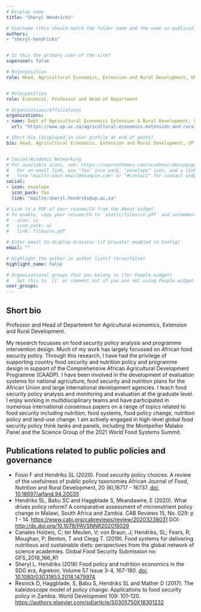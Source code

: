 ```yaml
---
# Display name
title: "Sheryl Hendricks"

# Username (this should match the folder name and the name on publications)
authors:
- "sheryl-hendricks"


# Is this the primary user of the site?
superuser: false

# Role/position
role: Head, Agricultural Economics, Extension and Rural Development, UP, South Africa


# Role/position
role: Economist, Professor and Head of Department

# Organizations/Affiliations
organizations:
- name: Dept of Agricultural Economics Extension & Rural Development, University of Pretoria
  url: "https://www.up.ac.za/agricultural-economics-extension-and-rural-development"

# Short bio (displayed in user profile at end of posts)
bio: Head, Agricultural Economics, Extension and Rural Development, UP, South Africa


# Social/Academic Networking
# For available icons, see: https://sourcethemes.com/academic/docs/page-builder/#icons
#   For an email link, use "fas" icon pack, "envelope" icon, and a link in the
#   form "mailto:your-email@example.com" or "#contact" for contact widget.
social:
- icon: envelope
  icon_pack: fas
  link: "mailto:sheryl.hendriks@up.ac.za"

# Link to a PDF of your resume/CV from the About widget.
# To enable, copy your resume/CV to `static/files/cv.pdf` and uncomment the lines below.
# - icon: cv
#   icon_pack: ai
#   link: files/cv.pdf

# Enter email to display Gravatar (if Gravatar enabled in Config)
email: ""

# Highlight the author in author lists? (true/false)
highlight_name: false

# Organizational groups that you belong to (for People widget)
#   Set this to `[]` or comment out if you are not using People widget.
user_groups:
---
```


## Short bio
Professor and Head of Department for Agricultural economics, Extension and Rural Development.
 
My research focusses on food security policy analysis and programme intervention design. Much of my work has largely focussed on African food security policy. Through this research, I have had the privilege of supporting country food security and nutrition policy and programme design in support of the Comprehensive African Agricultural Development Programme (CAADP).  I have been involved in the development of evaluation systems for national agriculture, food security and nutrition plans for the African Union and large international development agencies. I teach food security policy analysis and monitoring and evaluation at the graduate level. I enjoy working in multidisciplinary teams and have participated in numerous international consensus papers on a range of topics related to food security including nutrition, food systems, food policy change, nutrition policy and land-use change.  I am actively engaged in high-level global food security policy think tanks and panels, including the Montpellier Malabo Panel and the Science Group of the 2021 World Food Systems Summit. 


## Publications related to public policies and governance

+ Fossi F and Hendriks SL (2020). Food security policy choices: A review of the usefulness of public policy taxonomies African Journal of Food, Nutrition and Rural Development, 20 (6),16717 - 16737. [doi: 10.18697/ajfand.94.20035](https://doi.org/10.18697/ajfand.94.20035) 
+ Hendriks SL, Babu SC and Haggblade S, Mkandawire, E (2020). What drives policy reform?  A comparative assessment of micronutrient policy change in Malawi, South Africa and Zambia. CAB Reviews 15, No. 029: p 1 - 14.  https://www.cabi.org/cabreviews/review/20203238031  DOI: http://dx.doi.org/10.1079/PAVSNNR202015029 
+ Canales Holzeis, C; ter Meulen, V; von Braun, J; Hendriks, SL; Fears, R; Moughan, P; Benton, T and Clegg T. (2019). Food systems for delivering nutritious and sustainable diets: perspectives from the global network of science academies. Global Food Security Submission no: GFS_2018_166_R1
+ Sheryl L. Hendriks (2018) Food policy and nutrition economics in the SDG era, Agrekon, Volume 57 Issue 3-4, 167-180. [doi: 10.1080/03031853.2018.1479974](https://doi.org/10.1080/03031853.2018.1479974) 
+ Resnick D, Haggblade, S, Babu S, Hendriks SL and Mather D (2017). The kaleidoscope model of policy change:  Applications to food security policy in Zambia. World Development 109: 101–120. https://authors.elsevier.com/sd/article/S0305750X18301232 

